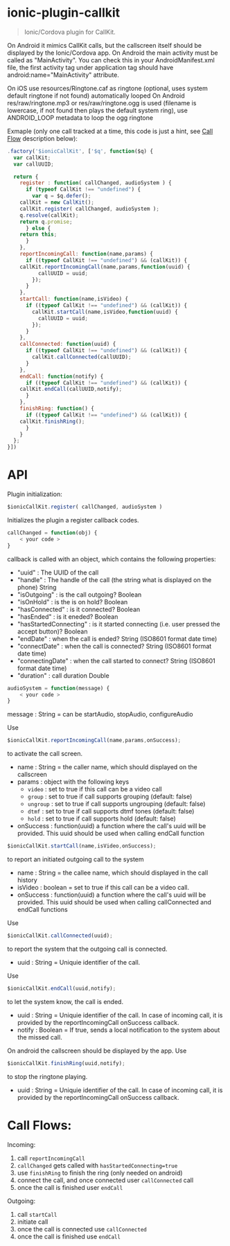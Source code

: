# ionic-plugin-callkit

> Ionic/Cordova plugin for CallKit.

On Android it mimics CallKit calls, but the callscreen itself should be displayed by the Ionic/Cordova app. On Android the main activity must be called as "MainActivity". You can check this in your AndroidManifest.xml file, the first activity tag under application tag should have android:name="MainActivity" attribute.

On iOS use resources/Ringtone.caf as ringtone (optional, uses system default ringtone if not found) automatically looped
On Android res/raw/ringtone.mp3 or res/raw/ringtone.ogg is used (filename is lowercase, if not found then plays the default system ring), use ANDROID_LOOP metadata to loop the ogg ringtone

Exmaple (only one call tracked at a time, this code is just a hint, see [Call Flow](#call-flows) description below):

```javascript
.factory('$ionicCallKit', ['$q', function($q) {
  var callKit;
  var callUUID;

  return {
    register : function( callChanged, audioSystem ) {
      if (typeof CallKit !== "undefined") {
        var q = $q.defer();
	callKit = new CallKit();
	callKit.register( callChanged, audioSystem );
	q.resolve(callKit);
	return q.promise;
      } else {
	return this;
      }
    },
    reportIncomingCall: function(name,params) {
      if ((typeof CallKit !== "undefined") && (callKit)) {
	callKit.reportIncomingCall(name,params,function(uuid) {
          callUUID = uuid;
        });
      }
    },
    startCall: function(name,isVideo) {
      if ((typeof CallKit !== "undefined") && (callKit)) {
        callKit.startCall(name,isVideo,function(uuid) {
          callUUID = uuid;
        });
      }
    },
    callConnected: function(uuid) {
      if ((typeof CallKit !== "undefined") && (callKit)) {
        callKit.callConnected(callUUID);
      }
    },
    endCall: function(notify) {
      if ((typeof CallKit !== "undefined") && (callKit)) {
	callKit.endCall(callUUID,notify);
      }
    },
    finishRing: function() {
      if ((typeof CallKit !== "undefined") && (callKit)) {
	callKit.finishRing();
      }
    }
  };
}])
```

# API

Plugin initialization:

```javascript
$ionicCallKit.register( callChanged, audioSystem )
```

Initializes the plugin a register callback codes.

```javascript
callChanged = function(obj) {
	< your code >
}
```

callback is called with an object, which contains the following properties:
* "uuid" : The UUID of the call
* "handle" : The handle of the call (the string what is displayed on the phone) String
* "isOutgoing" : is the call outgoing? Boolean
* "isOnHold" : is the is on hold? Boolean
* "hasConnected" : is it connected? Boolean
* "hasEnded" : is it eneded? Boolean
* "hasStartedConnecting" : is it started connecting (i.e. user pressed the accept button)? Boolean
* "endDate" : when the call is ended? String (ISO8601 format date time)
* "connectDate" : when the call is connected? String (ISO8601 format date time)
* "connectingDate" : when the call started to connect? String (ISO8601 format date time)
* "duration" : call duration Double

```javascript
audioSystem = function(message) {
	< your code >
}
```
message : String = can be startAudio, stopAudio, configureAudio

Use 

```javascript
$ionicCallKit.reportIncomingCall(name,params,onSuccess);
```

to activate the call screen.
* name : String = the caller name, which should displayed on the callscreen
* params : object with the following keys
  * `video` : set to true if this call can be a video call
  * `group` : set to true if call supports grouping (default: false)
  * `ungroup` : set to true if call supports ungrouping (default: false)
  * `dtmf` : set to true if call supports dtmf tones (default: false)
  * `hold` : set to true if call supports hold (default: false)
* onSuccess : function(uuid) a function where the call's uuid will be provided. This uuid should be used when calling endCall function

```javascript
$ionicCallKit.startCall(name,isVideo,onSuccess);
```

to report an initiated outgoing call to the system
* name : String = the callee name, which should displayed in the call history
* isVideo : boolean = set to true if this call can be a video call.
* onSuccess : function(uuid) a function where the call's uuid will be provided. This uuid should be used when calling callConnected and endCall functions

Use

```javascript
$ionicCallKit.callConnected(uuid);
```

to report the system that the outgoing call is connected.
* uuid : String = Uniquie identifier of the call.

Use

```javascript
$ionicCallKit.endCall(uuid,notify);
```

to let the system know, the call is ended.

* uuid : String = Uniquie identifier of the call. In case of incoming call, it is provided by the reportIncomingCall onSuccess callback.
* notify : Boolean = If true, sends a local notification to the system about the missed call.

On android the callscreen should be displayed by the app. Use

```javascript
$ionicCallKit.finishRing(uuid,notify);
```

to stop the ringtone playing.

* uuid : String = Uniquie identifier of the call. In case of incoming call, it is provided by the reportIncomingCall onSuccess callback.

# Call Flows:

Incoming:

1. call `reportIncomingCall`
2. `callChanged` gets called with `hasStartedConnecting=true`
3. use `finishRing` to finish the ring (only needed on android)
4. connect the call, and once connected user `callConnected` call
5. once the call is finished user `endCall`

Outgoing:

1. call `startCall`
2. initiate call
3. once the call is connected use `callConnected`
4. once the call is finished use `endCall`
